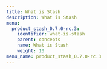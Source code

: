 ```yaml
---
title: What is Stash
description: What is Stash
menu:
  product_stash_0.7.0-rc.3:
    identifier: what-is-stash
    parent: concepts
    name: What is Stash
    weight: 10
menu_name: product_stash_0.7.0-rc.3
---
```


